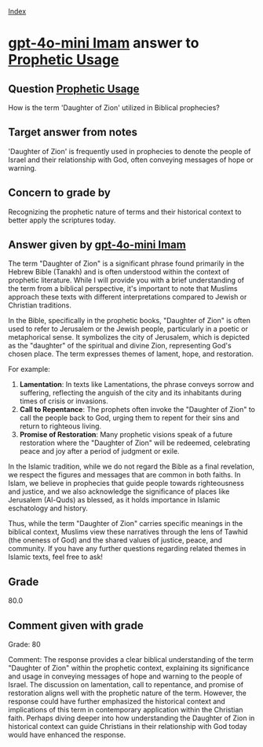 
[Index](../../index.md)
# [gpt-4o-mini Imam](../../answering_models/gpt-4o-mini_Imam.md) answer to [Prophetic Usage](../../questions/Prophetic_Usage.md)

## Question [Prophetic Usage](../../questions/Prophetic_Usage.md)
How is the term 'Daughter of Zion' utilized in Biblical prophecies?

## Target answer from notes
'Daughter of Zion' is frequently used in prophecies to denote the people of Israel and their relationship with God, often conveying messages of hope or warning.

## Concern to grade by
Recognizing the prophetic nature of terms and their historical context to better apply the scriptures today.

## Answer given by [gpt-4o-mini Imam](../../answering_models/gpt-4o-mini_Imam.md)
The term "Daughter of Zion" is a significant phrase found primarily in the Hebrew Bible (Tanakh) and is often understood within the context of prophetic literature. While I will provide you with a brief understanding of the term from a biblical perspective, it's important to note that Muslims approach these texts with different interpretations compared to Jewish or Christian traditions.

In the Bible, specifically in the prophetic books, "Daughter of Zion" is often used to refer to Jerusalem or the Jewish people, particularly in a poetic or metaphorical sense. It symbolizes the city of Jerusalem, which is depicted as the "daughter" of the spiritual and divine Zion, representing God's chosen place. The term expresses themes of lament, hope, and restoration.

For example:
1. **Lamentation**: In texts like Lamentations, the phrase conveys sorrow and suffering, reflecting the anguish of the city and its inhabitants during times of crisis or invasions.
2. **Call to Repentance**: The prophets often invoke the "Daughter of Zion" to call the people back to God, urging them to repent for their sins and return to righteous living.
3. **Promise of Restoration**: Many prophetic visions speak of a future restoration where the "Daughter of Zion" will be redeemed, celebrating peace and joy after a period of judgment or exile.

In the Islamic tradition, while we do not regard the Bible as a final revelation, we respect the figures and messages that are common in both faiths. In Islam, we believe in prophecies that guide people towards righteousness and justice, and we also acknowledge the significance of places like Jerusalem (Al-Quds) as blessed, as it holds importance in Islamic eschatology and history.

Thus, while the term "Daughter of Zion" carries specific meanings in the biblical context, Muslims view these narratives through the lens of Tawhid (the oneness of God) and the shared values of justice, peace, and community. If you have any further questions regarding related themes in Islamic texts, feel free to ask!

## Grade
80.0

## Comment given with grade
Grade: 80

Comment: The response provides a clear biblical understanding of the term "Daughter of Zion" within the prophetic context, explaining its significance and usage in conveying messages of hope and warning to the people of Israel. The discussion on lamentation, call to repentance, and promise of restoration aligns well with the prophetic nature of the term. However, the response could have further emphasized the historical context and implications of this term in contemporary application within the Christian faith. Perhaps diving deeper into how understanding the Daughter of Zion in historical context can guide Christians in their relationship with God today would have enhanced the response.
